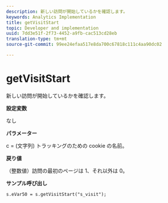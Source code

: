```yaml
---
description: 新しい訪問が開始しているかを確認します。
keywords: Analytics Implementation
title: getVisitStart
topic: Developer and implementation
uuid: 7dd3e51f-2f73-4452-a9fb-cac513cd28eb
translation-type: tm+mt
source-git-commit: 99ee24efaa517e8da700c67818c111c4aa90dc02

---
```



# getVisitStart

新しい訪問が開始しているかを確認します。

**設定変数**

なし

**パラメーター**

c = (文字列) トラッキングのための cookie の名前。

**戻り値**

（整数値）訪問の最初のページは 1、それ以外は 0。

**サンプル呼び出し**

```
s.eVar50 = s.getVisitStart("s_visit");
```

